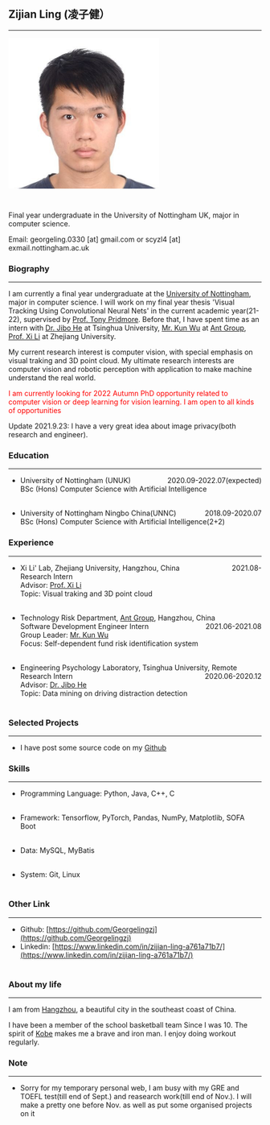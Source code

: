 ## Zijian Ling (凌子健）
------------------------------------------------------

<div style="height:330px;">
<img width="300" height="300" src="./data/self.jpg" style="float:left;" /><span style="float:left"></span></div>


Final year undergraduate in the University of Nottingham UK, major in computer science.


Email: georgeling.0330 [at] gmail.com or scyzl4 [at] exmail.nottingham.ac.uk


### Biography
---------------------------------
I am currently a final year undergraduate at the [University of Nottingham](https://www.nottingham.ac.uk), major in computer science. I will work on my final year thesis 'Visual Tracking Using Convolutional Neural Nets' in the current academic year(21-22), supervised by [Prof. Tony Pridmore](https://www.nottingham.ac.uk/computerscience/people/tony.pridmore). Before that, I have spent time as an intern with [Dr. Jibo He](https://www.psych.tsinghua.edu.cn/xlxxen/info/1071/1099.htm) at Tsinghua University, [Mr. Kun Wu](https://www.linkedin.com/in/kskywu/) at [Ant Group](https://www.antgroup.com/en), [Prof. Xi Li](https://person.zju.edu.cn/en/xilics) at Zhejiang University.

My current research interest is computer vision, with special emphasis on visual traking and 3D point cloud. My ultimate research interests are computer vision and robotic perception with application to make machine understand the real world.

<font color = red>I am currently looking for 2022 Autumn PhD opportunity related to computer vision or deep learning for vision learning. I am open to all kinds of opportunities</font><br>

Update 2021.9.23: I have a very great idea about image privacy(both research and engineer).

### Education
--------------------------------

- University of Nottingham (UNUK)<span style="float:right;">2020.09-2022.07(expected)</span><br>
  BSc (Hons) Computer Science with Artificial Intelligence <br><br>

- University of Nottingham Ningbo China(UNNC)<span style="float:right;">2018.09-2020.07</span><br>
  BSc (Hons) Computer Science with Artificial Intelligence(2+2) <br>


### Experience
----------------------------------
- Xi Li' Lab, Zhejiang University, Hangzhou, China <span style="float:right;">2021.08-</span><br>
  Research Intern<br>
  Advisor: [Prof. Xi Li](https://person.zju.edu.cn/en/xilics)<br>
  Topic: Visual traking and 3D point cloud <br><br>

- Technology Risk Department, [Ant Group](https://www.antgroup.com/en), Hangzhou, China <span style="float:right;">2021.06-2021.08</span><br>
  Software Development Engineer Intern <br>
  Group Leader: [Mr. Kun Wu](https://www.linkedin.com/in/kskywu/)<br>
  Focus: Self-dependent fund risk identification system <br><br>

- Engineering Psychology Laboratory, Tsinghua University, Remote <span style="float:right;">2020.06-2020.12</span><br>
  Research Intern<br>
  Advisor:  [Dr. Jibo He](https://www.psych.tsinghua.edu.cn/xlxxen/info/1071/1099.htm)<br>
  Topic: Data mining on driving distraction detection <br><br>


### Selected Projects
----------------------------
- I have post some source code on my [Github](https://github.com/Georgelingzj)

### Skills
-----------------------------
- Programming Language:
    Python, Java, C++, C <br><br>

- Framework:
  Tensorflow, PyTorch, Pandas, NumPy, Matplotlib, SOFA Boot <br><br>

- Data:
  MySQL, MyBatis <br><br>

- System:
  Git, Linux<br><br>

### Other Link
----------------------------
- Github: [https://github.com/Georgelingzj](https://github.com/Georgelingzj)
- Linkedin: [https://www.linkedin.com/in/zijian-ling-a761a71b7/](https://www.linkedin.com/in/zijian-ling-a761a71b7/)<br><br>

### About my life
-------------------------
I am from [Hangzhou](https://en.wikipedia.org/wiki/Hangzhou), a beautiful city in the southeast coast of China.

I have been a member of the school basketball team Since I was 10. The spirit of [Kobe](https://en.wikipedia.org/wiki/Kobe_Bryant) makes me a brave and iron man. I enjoy doing workout regularly.


### Note
---------------------------
- Sorry for my temporary personal web, I am busy with my GRE and TOEFL test(till end of Sept.) and reasearch work(till end of Nov.). I will make a pretty one before Nov. as well as put some organised projects on it
